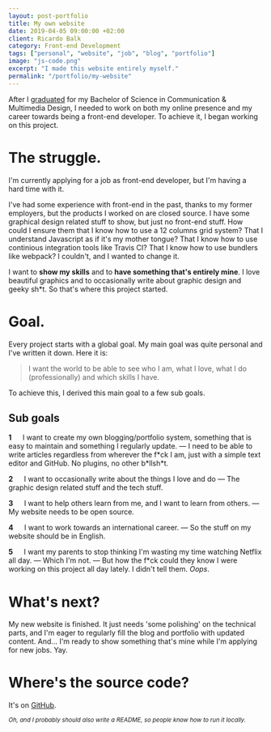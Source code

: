 ```yaml
---
layout: post-portfolio
title: My own website
date: 2019-04-05 09:00:00 +02:00
client: Ricardo Balk
category: Front-end Development
tags: ["personal", "website", "job", "blog", "portfolio"]
image: "js-code.png"
excerpt: "I made this website entirely myself."
permalink: "/portfolio/my-website"
---
```




After I [graduated](/portfolio/vormkracht10-ux) for my Bachelor of Science in Communication &amp; Multimedia Design, I needed to work on both my online presence and my career towards being a front-end developer. To achieve it, I began working on this project.

# The struggle.

I'm currently applying for a job as front-end developer, but I'm having a hard time with it.

I've had some experience with front-end in the past, thanks to my former employers, but the products I worked on are closed source. I have some graphical design related stuff to show, but just no front-end stuff. How could I ensure them that I know how to use a 12 columns grid system? That I understand Javascript as if it's my mother tongue? That I know how to use continious integration tools like Travis CI? That I know how to use bundlers like webpack? I couldn't, and I wanted to change it.

I want to **show my skills** and to **have something that's entirely mine**. I love beautiful graphics and to occasionally write about graphic design and geeky sh\*t. So that's where this project started.

# Goal.

Every project starts with a global goal. My main goal was quite personal and I've written it down. Here it is:

> I want the world to be able to see who I am, what I love, what I do (professionally) and which skills I have.

To achieve this, I derived this main goal to a few sub goals.

## Sub goals

**1** &emsp; I want to create my own blogging/portfolio system, something that is easy to maintain and something I   regularly update. &mdash; I need to be able to write articles regardless from wherever the f\*ck I am, just with a simple text editor and GitHub. No plugins, no other b\*llsh\*t.

**2** &emsp; I want to occasionally write about the things I love and do &mdash; The graphic design related stuff and the tech stuff.

**3** &emsp; I want to help others learn from me, and I want to learn from others. &mdash; My website needs to be open source.

**4** &emsp; I want to work towards an international career. &mdash; So the stuff on my website should be in English.

**5** &emsp; I want my parents to stop thinking I'm wasting my time watching Netflix all day. &mdash; Which I'm not. &mdash; But how the f\*ck could they know I were working on this project all day lately. I didn't tell them. _Oops_.

# What's next?

My new website is finished. It just needs 'some polishing' on the technical parts, and I'm eager to regularly fill the blog and portfolio with updated content. And... I'm ready to show something that's mine while I'm applying for new jobs. Yay.

# Where's the source code?

It's on [GitHub](https://github.com/ellipticcurv3/personal-website).

<small>_Oh, and I probably should also write a README, so people know how to run it locally._</small>